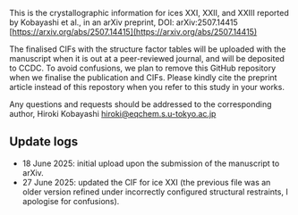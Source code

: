This is the crystallographic information for ices XXI, XXII, and XXIII reported by Kobayashi et al., in an arXiv preprint, DOI: arXiv:2507.14415 [https://arxiv.org/abs/2507.14415](https://arxiv.org/abs/2507.14415)

The finalised CIFs with the structure factor tables will be uploaded with the manuscript when it is out at a peer-reviewed journal, and will be deposited to CCDC.
To avoid confusions, we plan to remove this GitHub repository when we finalise the publication and CIFs. Please kindly cite the preprint article instead of this repostory when you refer to this study in your works.

Any questions and requests should be addressed to the corresponding author, Hiroki Kobayashi hiroki@eqchem.s.u-tokyo.ac.jp

## Update logs

- 18 June 2025: initial upload upon the submission of the manuscript to arXiv. 
- 27 June 2025: updated the CIF for ice XXI (the previous file was an older version refined under incorrectly configured structural restraints, I apologise for confusions).
